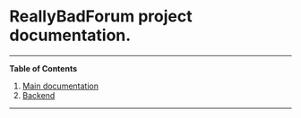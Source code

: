 # ReallyBadForum project  documentation.

---
**Table of Contents**
1. [Main documentation](#reallybadforum-project---documentation)
2. [Backend](backend/README.md)
---